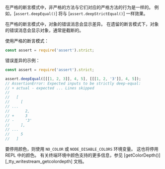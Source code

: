 <!-- YAML
added: v9.9.0
changes:
  - version:
      - v13.9.0
      - v12.16.2
    description: Changed "strict mode" to "strict assertion mode" and "legacy
                 mode" to "legacy assertion mode" to avoid confusion with the
                 more usual meaining of "strict mode".
  - version: v9.9.0
    pr-url: https://github.com/nodejs/node/pull/17615
    description: Added error diffs to the strict assertion mode.
  - version: v9.9.0
    pr-url: https://github.com/nodejs/node/pull/17002
    description: Added strict assertion mode to the assert module.
-->

在严格的断言模式中，非严格的方法与它们对应的严格方法的行为是一样的。
例如，[`assert.deepEqual()`] 将与 [`assert.deepStrictEqual()`] 一样效果。

在严格的断言模式中，对象的错误消息会显示差异。
在遗留的断言模式下，对象的错误消息会显示对象，通常是截断的。

使用严格的断言模式：

```js
const assert = require('assert').strict;
```

错误差异的示例：

```js
const assert = require('assert').strict;

assert.deepEqual([[[1, 2, 3]], 4, 5], [[[1, 2, '3']], 4, 5]);
// AssertionError: Expected inputs to be strictly deep-equal:
// + actual - expected ... Lines skipped
//
//   [
//     [
// ...
//       2,
// +     3
// -     '3'
//     ],
// ...
//     5
//   ]
```

要停用颜色，则使用 `NO_COLOR` 或 `NODE_DISABLE_COLORS` 环境变量。 
这也将停用 REPL 中的颜色。
有关终端环境中颜色支持的更多信息，参见 [getColorDepth()][_tty_writestream_getcolordepth] 文档。

